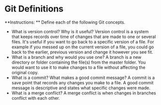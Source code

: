 # Git Definitions

**Instructions: ** Define each of the following Git concepts.

* What is version control?  Why is it useful?
Version control is a system that keeps records over time of changes that are made to one or several files. It's useful if you want to go back to a specific version of a file. For example if you messed up on the current version of a file, you could go back to the earlier, previous version and change it however you see fit.
* What is a branch and why would you use one?
A branch is a new directory or folder containing the file(s) from the master folder. You would want to use it to make changes to a file without affecting the original copy. 
* What is a commit? What makes a good commit message?
A commit is a save point that records any changes you make to a file. A good commit message is descriptive and states what specific changes were made.
* What is a merge conflict?
A merge conflict is when changes in branches conflict with each other.